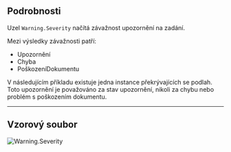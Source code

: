 ## Podrobnosti
Uzel `Warning.Severity` načítá závažnost upozornění na zadání.

Mezi výsledky závažnosti patří:
- Upozornění
- Chyba
- PoškozeníDokumentu

V následujícím příkladu existuje jedna instance překrývajících se podlah. Toto upozornění je považováno za stav upozornění, nikoli za chybu nebo problém s poškozením dokumentu.
___
## Vzorový soubor

![Warning.Severity](./Revit.Application.Warning.Severity_img.jpg)
